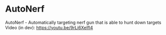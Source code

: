 # AutoNerf
AutoNerf - Automatically targeting nerf gun that is able to hunt down targets
Video (in dev): https://youtu.be/9rLi6Xelfl4
